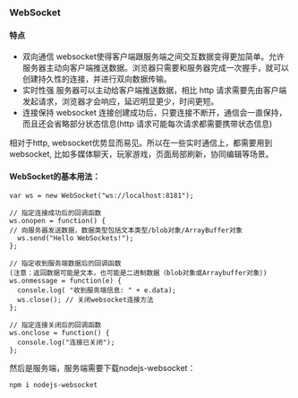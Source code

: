 ### WebSocket
#### 特点
- 双向通信
websocket使得客户端跟服务端之间交互数据变得更加简单。允许服务器主动向客户端推送数据。浏览器只需要和服务器完成一次握手，就可以创建持久性的连接，并进行双向数据传输。
- 实时性强
服务器可以主动给客户端推送数据，相比 http 请求需要先由客户端发起请求，浏览器才会响应，延迟明显更少，时间更短。
- 连接保持
websocket 连接创建成功后，只要连接不断开，通信会一直保持，而且还会省略部分状态信息(http 请求可能每次请求都需要携带状态信息)

相对于http, websocket优势显而易见。所以在一些实时通信上，都需要用到 websocket, 比如多媒体聊天，玩家游戏，页面局部刷新，协同编辑等场景。

#### WebSocket的基本用法：
```
var ws = new WebSocket("ws://localhost:8181");

// 指定连接成功后的回调函数
ws.onopen = function() {  
// 向服务器发送数据，数据类型包括文本类型/blob对象/ArrayBuffer对象
  ws.send("Hello WebSockets!"); 
};

// 指定收到服务端数据后的回调函数
(注意：返回数据可能是文本，也可能是二进制数据（blob对象或Arraybuffer对象）)
ws.onmessage = function(e) {
  console.log( "收到服务端信息: " + e.data);
  ws.close(); // 关闭websocket连接方法
};

// 指定连接关闭后的回调函数
ws.onclose = function() {
  console.log("连接已关闭");
};    

```

然后是服务端，服务端需要下载nodejs-websocket：

```
npm i nodejs-websocket
```
